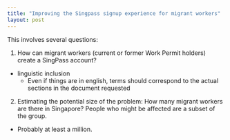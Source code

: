 ```yaml
---
title: "Improving the Singpass signup experience for migrant workers"
layout: post
---
```

This involves several questions: 
1. How can migrant workers (current or former Work Permit holders) create a SingPass account? 

- linguistic inclusion
    - Even if things are in english, terms should correspond to the actual sections in the document requested 


2. Estimating the potential size of the problem: How many migrant workers are there in Singapore? People who might be affected are a subset of the group. 
- Probably at least a million. 